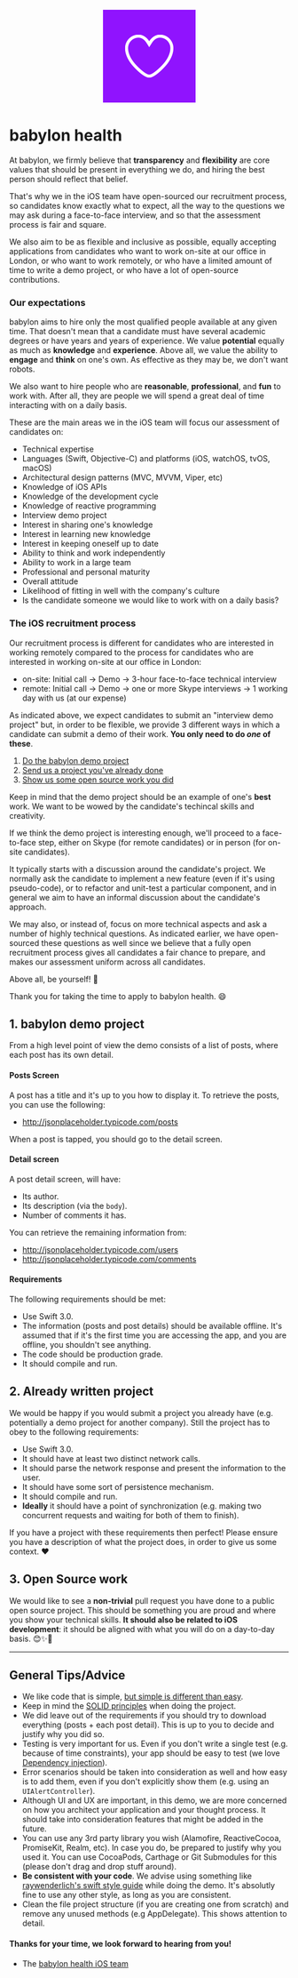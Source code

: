 <p align="center">
<img src="logo.png">
</p>


babylon health
==================================

At babylon, we firmly believe that **transparency** and **flexibility** are core values that should be present in everything we do, and hiring the best person should reflect that belief.

That's why we in the iOS team have open-sourced our recruitment process, so candidates know exactly what to expect, all the way to the questions we may ask during a face-to-face interview, and so that the assessment process is fair and square.

We also aim to be as flexible and inclusive as possible, equally accepting applications from candidates who want to work on-site at our office in London, or who want to work remotely, or who have a limited amount of time to write a demo project, or who have a lot of open-source contributions.

### Our expectations

babylon aims to hire only the most qualified people available at any given time. That doesn't mean that a candidate must have several academic degrees or have years and years of experience. We value **potential** equally as much as **knowledge** and **experience**. Above all, we value the ability to **engage** and **think** on one's own. As effective as they may be, we don't want robots.

We also want to hire people who are **reasonable**, **professional**, and **fun** to work with. After all, they are people we will spend a great deal of time interacting with on a daily basis.

These are the main areas we in the iOS team will focus our assessment of candidates on:

- Technical expertise
 - Languages (Swift, Objective-C) and platforms (iOS, watchOS, tvOS, macOS)
 - Architectural design patterns (MVC, MVVM, Viper, etc)
 - Knowledge of iOS APIs
 - Knowledge of the development cycle
 - Knowledge of reactive programming
 - Interview demo project
- Interest in sharing one's knowledge
- Interest in learning new knowledge
- Interest in keeping oneself up to date
- Ability to think and work independently
- Ability to work in a large team
- Professional and personal maturity
- Overall attitude
- Likelihood of fitting in well with the company's culture
- Is the candidate someone we would like to work with on a daily basis?

### The iOS recruitment process

Our recruitment process is different for candidates who are interested in working remotely compared to the process for candidates who are interested in working on-site at our office in London:
 - on-site: Initial call -> Demo -> 3-hour face-to-face technical interview
 - remote: Initial call -> Demo -> one or more Skype interviews -> 1 working day with us (at our expense)

As indicated above, we expect candidates to submit an "interview demo project" but, in order to be flexible, we provide 3 different ways in which a candidate can submit a demo of their work. **You only need to do _one_ of these**.

1. [Do the babylon demo project](#1-babylon-demo-project)
2. [Send us a project you've already done](#2-already-written-project)
3. [Show us some open source work you did](#3-open-source-work)

Keep in mind that the demo project should be an example of one's **best** work. We want to be wowed by the candidate's techincal skills and creativity.

If we think the demo project is interesting enough, we'll proceed to a face-to-face step, either on Skype (for remote candidates) or in person (for on-site candidates).

It typically starts with a discussion around the candidate's project. We normally ask the candidate to implement a new feature (even if it's using pseudo-code), or to refactor and unit-test a particular component, and in general we aim to have an informal discussion about the candidate's approach.

We may also, or instead of, focus on more technical aspects and ask a number of highly technical questions. As indicated earlier, we have open-sourced these questions as well since we believe that a fully open recruitment process gives all candidates a fair chance to prepare, and makes our assessment uniform across all candidates.

Above all, be yourself! 🌈

Thank you for taking the time to apply to babylon health. 😄

## 1. babylon demo project

From a high level point of view the demo consists of a list of posts, where each post has its own detail.

#### Posts Screen

A post has a title and it's up to you how to display it. To retrieve the posts, you can use the following:

* http://jsonplaceholder.typicode.com/posts

When a post is tapped, you should go to the detail screen.

#### Detail screen

A post detail screen, will have:

* Its author.
* Its description (via the `body`).
* Number of comments it has.

You can retrieve the remaining information from:

* http://jsonplaceholder.typicode.com/users
* http://jsonplaceholder.typicode.com/comments

#### Requirements

The following requirements should be met:

* Use Swift 3.0.
* The information (posts and post details) should be available offline. It's assumed that if it's the first time you are accessing the app, and you are offline, you shouldn't see anything.
* The code should be production grade.
* It should compile and run.

## 2. Already written project

We would be happy if you would submit a project you already have (e.g. potentially a demo project for another company). Still the project has to obey to the following requirements:

* Use Swift 3.0.
* It should have at least two distinct network calls.
* It should parse the network response and present the information to the user.
* It should have some sort of persistence mechanism.
* It should compile and run.
* **Ideally** it should have a point of synchronization (e.g. making two concurrent requests and waiting for both of them to finish).

If you have a project with these requirements then perfect! Please ensure you have a description of what the project does, in order to give us some context. ❤️

## 3. Open Source work

We would like to see a **non-trivial** pull request you have done to a public open source project. This should be something you are proud and where you show your technical skills. **It should also be related to iOS development**: it should be aligned with what you will do on a day-to-day basis. 😊✨🌳

---

## General Tips/Advice

* We like code that is simple, [but simple is different than easy](https://www.infoq.com/presentations/Simple-Made-Easy).
* Keep in mind the [SOLID principles](https://en.wikipedia.org/wiki/SOLID_(object-oriented_design)) when doing the project.
* We did leave out of the requirements if you should try to download everything (posts + each post detail). This is up to you to decide and justify why you did so.
* Testing is very important for us. Even if you don't write a single test (e.g. because of time constraints), your app should be easy to test (we love [Dependency injection](https://en.wikipedia.org/wiki/Dependency_inversion_principle)).
* Error scenarios should be taken into consideration as well and how easy is to add them, even if you don't explicitly show them (e.g. using an `UIAlertController`).
* Although UI and UX are important, in this demo, we are more concerned on how you architect your application and your thought process. It should take into consideration features that might be added in the future.
* You can use any 3rd party library you wish (Alamofire, ReactiveCocoa, PromiseKit, Realm, etc). In case you do, be prepared to justify why you used it. You can use CocoaPods, Carthage or Git Submodules for this (please don't drag and drop stuff around).
* **Be consistent with your code**. We advise using something like [raywenderlich's swift style guide](https://github.com/raywenderlich/swift-style-guide) while doing the demo. It's absolutly fine to use any other style, as long as you are consistent.
* Clean the file project structure (if you are creating one from scratch) and remove any unused methods (e.g AppDelegate). This shows attention to detail.

#### Thanks for your time, we look forward to hearing from you!
- The [babylon health iOS team](http://github.com/Babylonpartners)
